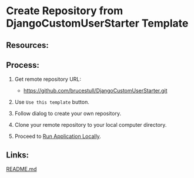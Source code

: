 # Create Repository from DjangoCustomUserStarter Template

## Resources:

## Process:

1. Get remote repository URL:
    * https://github.com/brucestull/DjangoCustomUserStarter.git

1. Use `Use this template` button.

1. Follow dialog to create your own repository.

1. Clone your remote repository to your local computer directory.

1. Proceed to [Run Application Locally](02_run_application_locally.md).


## Links:
[README.md](../README.md)